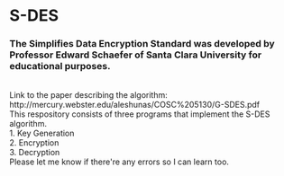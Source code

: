 # S-DES
<h3> The Simplifies Data Encryption Standard was developed by Professor Edward Schaefer of Santa Clara University for educational purposes.</h3><br>
Link to the paper describing the algorithm: http://mercury.webster.edu/aleshunas/COSC%205130/G-SDES.pdf
<br>
This respository consists of three programs that implement the S-DES algorithm.<br>
1. Key Generation <br>
2. Encryption <br>
3. Decryption 
<br>
Please let me know if there're any errors so I can learn too.
